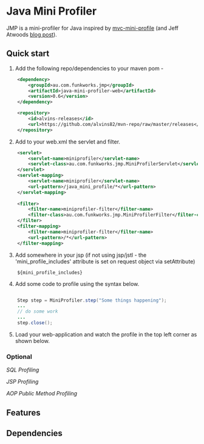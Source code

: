 # Java Mini Profiler

JMP is a mini-profiler for Java inspired by [mvc-mini-profile](http://miniprofiler.com/) (and Jeff Atwoods [blog post](http://www.codinghorror.com/blog/2011/06/performance-is-a-feature.html)\).

## Quick start

1. Add the following repo/dependencies to your maven pom -

```xml
	<dependency>
		<groupId>au.com.funkworks.jmp</groupId>
		<artifactId>java-mini-profiler-web</artifactId>
		<version>0.6</version>
	</dependency>	

	<repository>
    	<id>alvins-releases</id>
    	<url>https://github.com/alvins82/mvn-repo/raw/master/releases</url>
	</repository>
```

2. Add to your web.xml the servlet and filter.

```xml
	<servlet>
		<servlet-name>miniprofiler</servlet-name>
		<servlet-class>au.com.funkworks.jmp.MiniProfilerServlet</servlet-class>		
	</servlet>
	<servlet-mapping>
		<servlet-name>miniprofiler</servlet-name>
		<url-pattern>/java_mini_profile/*</url-pattern>
	</servlet-mapping>
	
	<filter>
		<filter-name>miniprofiler-filter</filter-name>		 
		<filter-class>au.com.funkworks.jmp.MiniProfilerFilter</filter-class>				
	</filter>
	<filter-mapping>
		<filter-name>miniprofiler-filter</filter-name>
		<url-pattern>/*</url-pattern>
	</filter-mapping>
```

3. Add somewhere in your jsp (if not using jsp/jstl - the 'mini_profile_includes' attribute is set on request object via setAttribute) 

```
	${mini_profile_includes}
```

4. Add some code to profile using the syntax below.

```java

	Step step = MiniProfiler.step("Some things happening");
	...	
	// do some work	
	...
	step.close();
```

5. Load your web-application and watch the profile in the top left corner as shown below. 

### Optional

*SQL Profiling*

*JSP Profiling*

*AOP Public Method Profiling*

## Features



## Dependencies